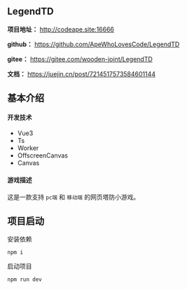 ## LegendTD

**项目地址：** http://codeape.site:16666

**github：** https://github.com/ApeWhoLovesCode/LegendTD

**gitee：** https://gitee.com/wooden-joint/LegendTD

**文档：** https://juejin.cn/post/7214517573584601144

## 基本介绍

#### 开发技术 

- Vue3
- Ts
- Worker
- OffscreenCanvas
- Canvas 

#### 游戏描述

这是一款支持 `pc端` 和 `移动端` 的网页塔防小游戏。

## 项目启动

安装依赖
```
npm i
```

启动项目
```
npm run dev
```